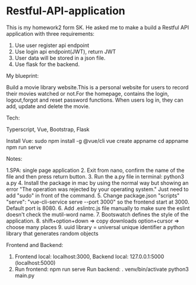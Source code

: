 # Restful-API-application

This is my homework2 form SK. He asked me to make a build a Restful API application with three requirements:
1. Use user register api endpoint
2. Use login api endpoint(JWT), return JWT
3. User data will be stored in a json file.
4. Use flask for the backend.

My blueprint:

Build a movie library website.This is a personal website for users to record their movies watched or not.For the homepage, contains the login, logout,forgot and reset password functions. When users log in, they can add, update and  delete the movie.

Tech:

Typerscript, Vue, Bootstrap, Flask

Install Vue:
sudo npm install -g @vue/cli
vue create appname
cd appname
npm run serve


Notes:

1.SPA: single page application
2. Exit from nano, confirm the name of the file and then press return button.
3. Run the a.py file in terminal: python3 a.py
4. Install the package in mac by using the normal way but showing an error "The operation was rejected by your operating system." Just need to add "sudo" in front of the command.
5. Change package.json "scripts" "serve": "vue-cli-service serve --port 3000" so the frontend start at 3000. Default port is 8080.
6. Add .eslintrc.js file manually to make sure the eslint doesn't check the mutil-word name.
7. Bootswatch defines the style of the application.
8. shift+option+down => copy downloads
   option+cursor => choose many places
9. uuid library = universal unique identifier
   a python library that generates random objects


Frontend and Backend:

1. Frontend local: localhost:3000,
   Backend local: 127.0.0.1:5000 (localhost:5000)
2. Run frontend: npm run serve
   Run backend: . venv/bin/activate
                python3 main.py
